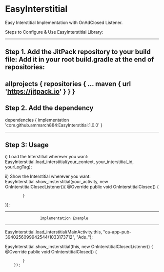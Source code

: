 # EasyInterstitial
Easy Interstitial Implementation with OnAdClosed Listener.

Steps to Configure & Use EasyInterstitial Library:

-------------------------------------------------------------
Step 1. Add the JitPack repository to your build file:
Add it in your root build.gradle at the end of repositories:
-------------------------------------------------------------

allprojects {
		repositories {
			...
			maven { url 'https://jitpack.io' }
		}
	}
-------------------------------------------------------------
  Step 2. Add the dependency
  -------------------------------------------------------------
  
  dependencies {
	        implementation 'com.github.ammarch884:EasyInterstitial:1.0.0'
	}
  
  -------------------------------------------------------------
  Step 3: Usage
  -------------------------------------------------------------
  i) Load the Interstitial wherever you want:
  EasyInterstitial.load_interstitial(your_context, your_interstitial_id, yourLogTag);
  
  ii) Show the Interstitial wherever you want:
  EasyInterstitial.show_insterstitial(your_activity, new OnInterstitialClosedListener(){
            @Override
            public void OnInterstitialClosed() {
                
            }
  });
  
-------------------------------------------------------------
                    Implementation Example
-------------------------------------------------------------
EasyInterstitial.load_interstitial(MainActivity.this, "ca-app-pub-3940256099942544/1033173712", "Ads_");

EasyInterstitial.show_insterstitial(this, new OnInterstitialClosedListener() {
            @Override
            public void OnInterstitialClosed() {
                 
            }
        });
        
        
